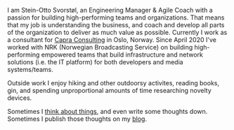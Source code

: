 I am Stein-Otto Svorstøl, an Engineering Manager & Agile Coach with a passion for building high-performing teams and
organizations. That means that my job is understanding the business, and coach and develop all parts of the organization to deliver as much value as possible. Currently I work as a consultant for [Capra Consulting](https://capraconsulting.no) in Oslo, Norway. Since April 2020 I've worked with NRK (Norwegian Broadcasting Service) on building high-performing empowered teams that build infrastructure and network solutions (i.e. the IT platform) for both developers and media systems/teams.

Outside work I enjoy hiking and other outdoorsy activites, reading books, gin, and spending unproportional amounts of time researching novelty devices.

Sometimes I [think about things](https://www.youtube.com/watch?v=VFZNvj-HfBU), and even write some thoughts down. Sometimes I publish those thoughts on my [blog](/blog).